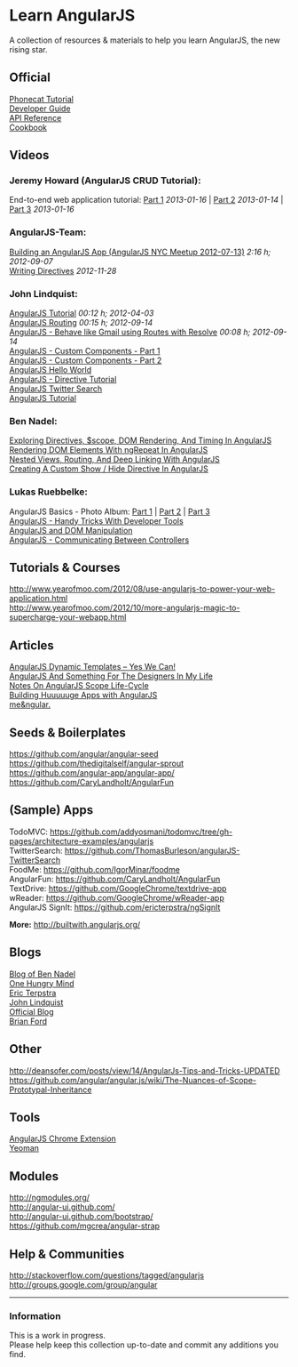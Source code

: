 # Learn AngularJS
A collection of resources & materials to help you learn AngularJS, the new rising star.


## Official
[Phonecat Tutorial](http://docs.angularjs.org/tutorial)  
[Developer Guide](http://docs.angularjs.org/guide/)  
[API Reference](http://docs.angularjs.org/api/)  
[Cookbook](http://docs.angularjs.org/cookbook/index)  


## Videos


### Jeremy Howard (AngularJS CRUD Tutorial):
End-to-end web application tutorial:
[Part 1](http://www.youtube.com/watch?v=Ja2xDrtylBw) *2013-01-16* |
[Part 2](http://www.youtube.com/watch?v=6WbVn_gYwQo) *2013-01-14* |
[Part 3](http://www.youtube.com/watch?v=ilCH2Euobz0) *2013-01-16*


### AngularJS-Team:
[Building an AngularJS App (AngularJS NYC Meetup 2012-07-13)](http://www.youtube.com/watch?v=GJey_oygU3Y) *2:16 h; 2012-09-07*  
[Writing Directives](http://www.youtube.com/watch?v=WqmeI5fZcho) *2012-11-28*


### John Lindquist:
[AngularJS Tutorial](http://www.youtube.com/watch?v=WuiHuZq_cg4) *00:12 h; 2012-04-03*  
[AngularJS Routing](http://www.youtube.com/watch?v=5uhZCc0j9RY) *00:15 h; 2012-09-14*  
[AngularJS - Behave like Gmail using Routes with Resolve](http://www.youtube.com/watch?v=P6KITGRQujQ) *00:08 h; 2012-09-14*  
[AngularJS - Custom Components - Part 1](http://www.youtube.com/watch?v=A6wq16Ow5Ec)  
[AngularJS - Custom Components - Part 2](http://www.youtube.com/watch?v=nKJDHnXaKTY)  
[AngularJS Hello World](http://www.youtube.com/watch?v=uFTFsKmkQnQ)  
[AngularJS - Directive Tutorial](http://www.youtube.com/watch?v=Yg-R1gchccg)  
[AngularJS Twitter Search](http://www.youtube.com/watch?v=IRelx4-ISbs)  
[AngularJS Tutorial](http://www.youtube.com/watch?v=WuiHuZq_cg4)  


### Ben Nadel:
[Exploring Directives, $scope, DOM Rendering, And Timing In AngularJS](http://www.bennadel.com/blog/2444-Exploring-Directives-scope-DOM-Rendering-And-Timing-In-AngularJS.htm)  
[Rendering DOM Elements With ngRepeat In AngularJS](http://www.bennadel.com/blog/2443-Rendering-DOM-Elements-With-ngRepeat-In-AngularJS.htm)  
[Nested Views, Routing, And Deep Linking With AngularJS](http://www.bennadel.com/blog/2441-Nested-Views-Routing-And-Deep-Linking-With-AngularJS.htm)  
[Creating A Custom Show / Hide Directive In AngularJS](http://www.bennadel.com/blog/2440-Creating-A-Custom-Show-Hide-Directive-In-AngularJS.htm)


### Lukas Ruebbelke:
AngularJS Basics - Photo Album:  [Part 1](http://www.youtube.com/watch?v=tKe25THBoF4) | [Part 2](http://www.youtube.com/watch?v=EjIMqxet9T8) | [Part 3](http://www.youtube.com/watch?v=rlxLox5Orgc)  
[AngularJS - Handy Tricks With Developer Tools](http://www.youtube.com/watch?v=4TM6wG9UW7s)  
[AngularJS and DOM Manipulation](http://www.youtube.com/watch?v=bk-CC61zMZk)  
[AngularJS - Communicating Between Controllers](http://www.youtube.com/watch?v=1OALSkJGsRw)



## Tutorials & Courses
http://www.yearofmoo.com/2012/08/use-angularjs-to-power-your-web-application.html  
http://www.yearofmoo.com/2012/10/more-angularjs-magic-to-supercharge-your-webapp.html


## Articles
[AngularJS Dynamic Templates – Yes We Can!](http://onehungrymind.com/angularjs-dynamic-templates/)  
[AngularJS And Something For The Designers In My Life](http://onehungrymind.com/for-the-designers/)  
[Notes On AngularJS Scope Life-Cycle](http://onehungrymind.com/notes-on-angularjs-scope-life-cycle/)  
[Building Huuuuuge Apps with AngularJS](http://briantford.com/blog/huuuuuge-angular-apps.html)  
[me&ngular.](http://stephenplusplus.github.com/meangular/)


## Seeds & Boilerplates
https://github.com/angular/angular-seed  
https://github.com/thedigitalself/angular-sprout  
https://github.com/angular-app/angular-app/  
https://github.com/CaryLandholt/AngularFun  


## (Sample) Apps
TodoMVC: https://github.com/addyosmani/todomvc/tree/gh-pages/architecture-examples/angularjs  
TwitterSearch: https://github.com/ThomasBurleson/angularJS-TwitterSearch  
FoodMe: https://github.com/IgorMinar/foodme  
AngularFun: https://github.com/CaryLandholt/AngularFun  
TextDrive: https://github.com/GoogleChrome/textdrive-app  
wReader: https://github.com/GoogleChrome/wReader-app  
AngularJS SignIt: https://github.com/ericterpstra/ngSignIt

**More:** http://builtwith.angularjs.org/



## Blogs
[Blog of Ben Nadel](http://www.bennadel.com/index.cfm)  
[One Hungry Mind](http://onehungrymind.com/)  
[Eric Terpstra](http://ericterpstra.com/)  
[John Lindquist](http://johnlindquist.com/)  
[Official Blog](http://blog.angularjs.org/)  
[Brian Ford](http://briantford.com/blog/)  

## Other
http://deansofer.com/posts/view/14/AngularJs-Tips-and-Tricks-UPDATED  
https://github.com/angular/angular.js/wiki/The-Nuances-of-Scope-Prototypal-Inheritance


## Tools
[AngularJS Chrome Extension](https://chrome.google.com/webstore/detail/angularjs-batarang/ighdmehidhipcmcojjgiloacoafjmpfk)  
[Yeoman](http://yeoman.io/)


## Modules
http://ngmodules.org/  
http://angular-ui.github.com/  
http://angular-ui.github.com/bootstrap/  
https://github.com/mgcrea/angular-strap  


## Help & Communities
http://stackoverflow.com/questions/tagged/angularjs  
http://groups.google.com/group/angular



---

### Information
This is a work in progress.  
Please help keep this collection up-to-date and commit any additions you find.
